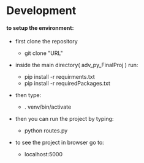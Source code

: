 # Development

#### to setup the environment:
  - first clone the repository
    - git clone "URL"
  - inside the main directory( adv_py_FinalProj ) run:
    - pip install -r requirments.txt
    - pip install -r requiredPackages.txt
  - then type:
    - . venv/bin/activate
  - then you can run the project by typing:
    - python routes.py

  - to see the project in browser go to:
    - localhost:5000
